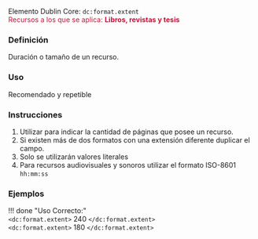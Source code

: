 Elemento Dublin Core: `dc:format.extent`  
<span style="color:#CD113B">Recursos a los que se aplica: __Libros, revistas y tesis__ </span>

### __Definición__
Duración o tamaño de un recurso.

### __Uso__
Recomendado y repetible  

### __Instrucciones__  
1. Utilizar para indicar la cantidad de páginas que posee un recurso.
2. Si existen más de dos formatos con una extensión diferente duplicar el campo.
3. Solo se utilizarán valores literales
4. Para recursos audiovisuales y sonoros utilizar el formato ISO-8601 `hh:mm:ss` 

### __Ejemplos__

!!! done "Uso Correcto:"  
    `<dc:format.extent>` 240 `</dc:format.extent>`  
    `<dc:format.extent>` 180 `</dc:format.extent>`

